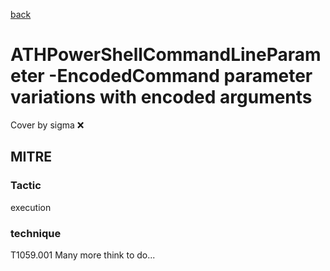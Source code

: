 [back](../index.md)
# ATHPowerShellCommandLineParameter -EncodedCommand parameter variations with encoded arguments
Cover by sigma :x: 
## MITRE
### Tactic
execution
### technique
T1059.001
Many more think to do...